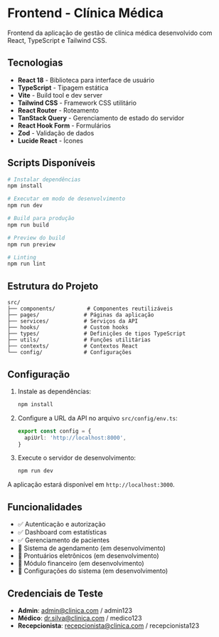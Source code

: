 # Frontend - Clínica Médica

Frontend da aplicação de gestão de clínica médica desenvolvido com React, TypeScript e Tailwind CSS.

## Tecnologias

- **React 18** - Biblioteca para interface de usuário
- **TypeScript** - Tipagem estática
- **Vite** - Build tool e dev server
- **Tailwind CSS** - Framework CSS utilitário
- **React Router** - Roteamento
- **TanStack Query** - Gerenciamento de estado do servidor
- **React Hook Form** - Formulários
- **Zod** - Validação de dados
- **Lucide React** - Ícones

## Scripts Disponíveis

```bash
# Instalar dependências
npm install

# Executar em modo de desenvolvimento
npm run dev

# Build para produção
npm run build

# Preview do build
npm run preview

# Linting
npm run lint
```

## Estrutura do Projeto

```
src/
├── components/          # Componentes reutilizáveis
├── pages/              # Páginas da aplicação
├── services/           # Serviços da API
├── hooks/              # Custom hooks
├── types/              # Definições de tipos TypeScript
├── utils/              # Funções utilitárias
├── contexts/           # Contextos React
└── config/             # Configurações
```

## Configuração

1. Instale as dependências:
   ```bash
   npm install
   ```

2. Configure a URL da API no arquivo `src/config/env.ts`:
   ```typescript
   export const config = {
     apiUrl: 'http://localhost:8000',
   }
   ```

3. Execute o servidor de desenvolvimento:
   ```bash
   npm run dev
   ```

A aplicação estará disponível em `http://localhost:3000`.

## Funcionalidades

- ✅ Autenticação e autorização
- ✅ Dashboard com estatísticas
- ✅ Gerenciamento de pacientes
- 🔄 Sistema de agendamento (em desenvolvimento)
- 🔄 Prontuários eletrônicos (em desenvolvimento)
- 🔄 Módulo financeiro (em desenvolvimento)
- 🔄 Configurações do sistema (em desenvolvimento)

## Credenciais de Teste

- **Admin**: admin@clinica.com / admin123
- **Médico**: dr.silva@clinica.com / medico123
- **Recepcionista**: recepcionista@clinica.com / recepcionista123
